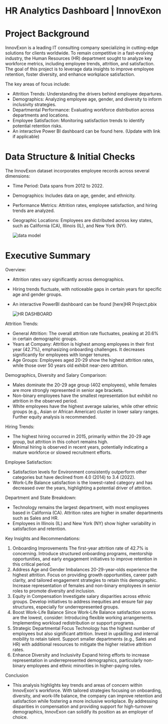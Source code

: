 # HR Analytics Dashboard | InnovExon

# Project Background
InnovExon is a leading IT consulting company specializing in cutting-edge solutions for clients worldwide. To remain competitive in a fast-evolving industry, the Human Resources (HR) department sought to analyze key workforce metrics, including employee trends, attrition, and satisfaction. The goal of this project is to leverage data insights to improve employee retention, foster diversity, and enhance workplace satisfaction.

The key areas of focus include:

- Attrition Trends: Understanding the drivers behind employee departures.
- Demographics: Analyzing employee age, gender, and diversity to inform inclusivity strategies.
- Departmental Performance: Evaluating workforce distribution across departments and locations.
- Employee Satisfaction: Monitoring satisfaction trends to identify potential retention risks.
- An interactive Power BI dashboard can be found here. (Update with link if applicable)

# Data Structure & Initial Checks
The InnovExon dataset incorporates employee records across several dimensions:

- Time Period: Data spans from 2012 to 2022.
- Demographics: Includes data on age, gender, and ethnicity.
- Performance Metrics: Attrition rates, employee satisfaction, and hiring trends are analyzed.
- Geographic Locations: Employees are distributed across key states, such as California (CA), Illinois (IL), and New York (NY).

  ![data model](https://github.com/user-attachments/assets/7c4a3bb7-92f1-445c-b872-521f22243440)

  
# Executive Summary

Overview:

- Attrition rates vary significantly across demographics.
- Hiring trends fluctuate, with noticeable gaps in certain years for specific age and gender groups.
- An interactive PowerBI dashboard can be found [here]HR Project.pbix



  ![HR DASHBOARD](https://github.com/user-attachments/assets/67d2bcfc-ea4e-47a3-8c97-46c41ca8515e)


Attrition Trends:

- General Attrition: The overall attrition rate fluctuates, peaking at 20.6% in certain demographic groups.
- Years at Company: Attrition is highest among employees in their first year (42.7%), emphasizing onboarding challenges. It decreases significantly for employees with longer tenures.
- Age Groups: Employees aged 20-29 show the highest attrition rates, while those over 50 years old exhibit near-zero attrition.
  
Demographics, Diversity and Salary Comparison:

- Males dominate the 20-29 age group (402 employees), while females are more strongly represented in senior age brackets.
- Non-binary employees have the smallest representation but exhibit no attrition in the observed period.
- White employees have the highest average salaries, while other ethnic groups (e.g., Asian or African American) cluster in lower salary ranges. Further equity analysis is recommended.
  
Hiring Trends:

- The highest hiring occurred in 2015, primarily within the 20-29 age group, but attrition in this cohort remains high.
- Minimal hiring is observed in recent years, potentially indicating a mature workforce or slowed recruitment efforts.

Employee Satisfaction:

- Satisfaction levels for Environment consistently outperform other categories but have declined from 4.0 (2014) to 3.4 (2022).
- Work-Life Balance satisfaction is the lowest-rated category and has decreased over the years, highlighting a potential driver of attrition.
  
Department and State Breakdown:

- Technology remains the largest department, with most employees based in California (CA). Attrition rates are higher in smaller departments such as Sales and HR.
- Employees in Illinois (IL) and New York (NY) show higher variability in satisfaction and retention.
  
Key Insights and Recommendations:

1. Onboarding Improvements
The first-year attrition rate of 42.7% is concerning. Introduce structured onboarding programs, mentorship opportunities, and early engagement initiatives to improve retention in this critical period.
2. Address Age and Gender Imbalances
20-29-year-olds experience the highest attrition. Focus on providing growth opportunities, career path clarity, and tailored engagement strategies to retain this demographic.
Increase representation of females and non-binary employees in senior roles to promote diversity and inclusion.
3. Equity in Compensation
Investigate salary disparities across ethnic groups. Develop initiatives to address inequities and ensure fair pay structures, especially for underrepresented groups.
4. Boost Work-Life Balance
Since Work-Life Balance satisfaction scores are the lowest, consider:
Introducing flexible working arrangements.
Implementing workload redistribution or support programs.
5. Strategic Departmental Focus
Technology has the highest number of employees but also significant attrition. Invest in upskilling and internal mobility to retain talent.
Support smaller departments (e.g., Sales and HR) with additional resources to mitigate the higher relative attrition rates.
6. Enhance Diversity and Inclusivity
Expand hiring efforts to increase representation in underrepresented demographics, particularly non-binary employees and ethnic minorities in higher-paying roles.

Conclusion

- This analysis highlights key trends and areas of concern within InnovExon's workforce. With tailored strategies focusing on onboarding, diversity, and work-life balance, the company can improve retention and satisfaction while fostering a more inclusive workplace. By addressing disparities in compensation and providing support for high-turnover demographics, InnovExon can solidify its position as an employer of choice.

